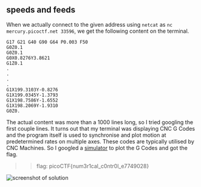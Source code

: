 ## **speeds and feeds**  
When we actually connect to the given address using `netcat` as `nc mercury.picoctf.net 33596`, we get the following content on the terminal.

```
G17 G21 G40 G90 G64 P0.003 F50
G0Z0.1
G0Z0.1
G0X0.8276Y3.8621
G1Z0.1
.
.
.
.
G1X199.3103Y-0.8276
G1X199.0345Y-1.3793
G1X198.7586Y-1.6552
G1X198.2069Y-1.9310
G0Z0.
```
The actual content was more than a 1000 lines long, so I tried googling the first couple lines. It turns out that my terminal was displaying CNC G Codes and the program itself is used to synchronise and plot motion at predetermined rates on multiple axes. These codes are typically utilised by CNC Machines. So I googled a [simulator](https://ncviewer.com/) to plot the G Codes and got the flag.

>> flag: picoCTF{num3r1cal_c0ntr0l_e7749028}

![screenshot of solution](https://lh3.googleusercontent.com/mr1hn_d8NpUoh1PfI7esz_9-euCaH9vAJd9ruyS_Qz69x1LjiYgJ68LDXKJ3J1Jav2M=w2400)
